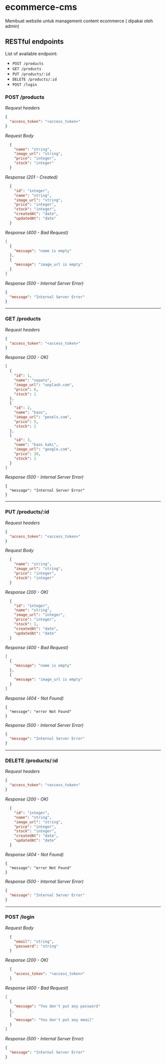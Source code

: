 # ecommerce-cms
Membuat website untuk management content ecommerce ( dipakai oleh admin)

## RESTful endpoints
List of available endpoint:

  - `POST /products`
  - `GET /products`
  - `PUT /products/:id`
  - `DELETE /products/:id`
  - `POST /login`


### POST /products
_Request headers_
```json
{
  "access_token": "<access_token>"
}
```

_Request Body_
```json
  {
    "name": "string",
    "image_url": "string",
    "price": "integer",
    "stock": "integer"
  }

```

_Response (201 - Created)_
```json
  {
    "id": "integer",
    "name": "string",
    "image_url": "string",
    "price": "integer",
    "stock": "integer",
    "createdAt": "date",
    "updatedAt": "date"
  }
```

_Response (400 - Bad Request)_
```json
[
  {
    "message": "name is empty"
  },
  {
    "message": "image_url is empty"
  }
]
```

_Response (500 - Internal Server Error)_
```json
{
  "message": "Internal Server Error"
}
```
---
### GET /products
_Request headers_
```json
{
  "access_token": "<access_token>"
}
```

_Response (200 - OK)_
```json
[
  {
    "id": 1,
    "name": "sepatu",
    "image_url": "unplash.com",
    "price": 6,
    "stock": 1
  },
  {
    "id": 2,
    "name": "kaos",
    "image_url": "pexels.com",
    "price": 5,
    "stock": 2
  },
  {
    "id": 3,
    "name": "kaos kaki",
    "image_url": "google.com",
    "price": 10,
    "stock": 1
  }
]
```

_Response (500 - Internal Server Error)_
```
{
  "message": "Internal Server Error"
}
```
---
### PUT /products/:id
_Request headers_
```json
{
  "access_token": "<access_token>"
}
```

_Request Body_
```json
  {
    "name": "string",
    "image_url": "string",
    "price": "integer",
    "stock": "integer"
  }

```

_Response (200 - OK)_
```json
  {
    "id": "integer",
    "name": "string",
    "image_url": "integer",
    "price": "integer",
    "stock": 1,
    "createdAt": "date",
    "updatedAt": "date"
  }
```

_Response (400 - Bad Request)_
```json
[
  {
    "message": "name is empty"
  },
  {
    "message": "image_url is empty"
  }
]
```

_Response (404 - Not Found)_
```
{
  "message": "error Not Found"
}
```

_Response (500 - Internal Server Error)_
```json
{
  "message": "Internal Server Error"
}
```
---
### DELETE /products/:id
_Request headers_
```json
{
  "access_token": "<access_token>"
}
```

_Response (200 - OK)_
```json
  {
    "id": "integer",
    "name": "string",
    "image_url": "string",
    "price": "integer",
    "stock": "integer",
    "createdAt": "date",
    "updatedAt": "date"
  }
```

_Response (404 - Not Found)_
```
{
  "message": "error Not Found"
}
```

_Response (500 - Internal Server Error)_
```json
{
  "message": "Internal Server Error"
}
```
---
### POST /login

_Request Body_
```json
  {
    "email": "string",
    "password": "string"
  }

```

_Response (200 - OK)_
```json
  {
    "access_token": "<access_token>"
  }
```

_Response (400 - Bad Request)_
```json
[
  {
    "message": "You don't put any password"
  },
  {
    "message": "You don't put any email"
  }
]
```

_Response (500 - Internal Server Error)_
```json
{
  "message": "Internal Server Error"
}
```
